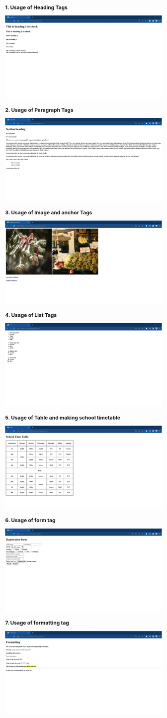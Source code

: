 ### 1. Usage of Heading Tags

![](./Output/1.heading%20.jpg)

### 2. Usage of Paragraph Tags

![](./Output/2.paragraph%20.jpg)

### 3. Usage of Image and anchor Tags

![](./Output/3.image%26anchor.jpg)

### 4. Usage of List Tags

![](./Output/4.lists%20.jpg)

### 5. Usage of Table and making school timetable

![](./Output/5.schoolTimetable.jpg)

### 6. Usage of form tag

![](./Output/6.forms%20.jpg)

### 7. Usage of formatting tag

![](./Output/7.formatting%20.jpg)
